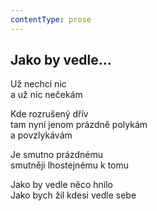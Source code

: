```yaml
---
contentType: prose
---
```


## Jako by vedle…

Už nechci nic  
a už nic nečekám

Kde rozrušený dřív  
tam nyní jenom prázdně polykám  
a povzlykávám

Je smutno prázdnému  
smutněji lhostejnému k tomu

Jako by vedle něco hnilo  
Jako bych žil kdesi vedle sebe

